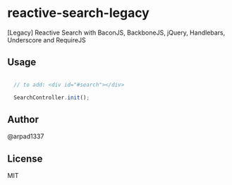 # reactive-search-legacy

[Legacy] Reactive Search with BaconJS, BackboneJS, jQuery, Handlebars, Underscore and RequireJS

## Usage

```js

  // to add: <div id="#search"></div>

  SearchController.init();

```

## Author

@arpad1337

## License

MIT
